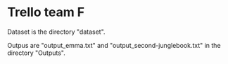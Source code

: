# Trello team F

Dataset is the directory "dataset".

Outpus are "output_emma.txt" and "output_second-junglebook.txt" in the directory "Outputs".
